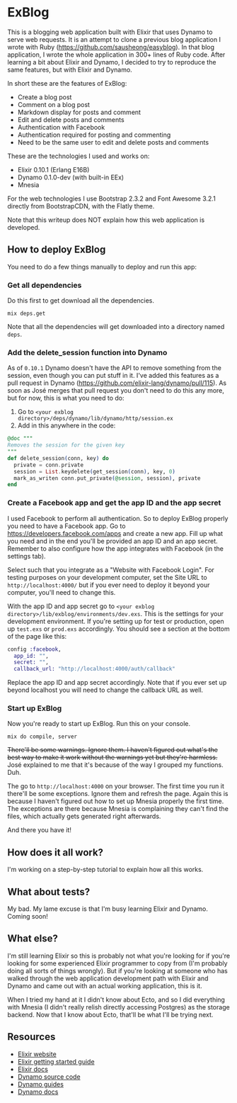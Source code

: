 # ExBlog

This is a blogging web application built with Elixir that uses Dynamo to serve web requests. It is an attempt to clone a previous blog application I wrote with Ruby (https://github.com/sausheong/easyblog). In that blog application, I wrote the whole application in 300+ lines of Ruby code. After learning a bit about Elixir and Dynamo, I decided to try to reproduce the same features, but with Elixir and Dynamo.

In short these are the features of ExBlog:

* Create a blog post
* Comment on a blog post
* Markdown display for posts and comment
* Edit and delete posts and comments
* Authentication with Facebook
* Authentication required for posting and commenting
* Need to be the same user to edit and delete posts and comments

These are the technologies I used and works on:

* Elixir 0.10.1 (Erlang E16B)
* Dynamo 0.1.0-dev (with built-in EEx)
* Mnesia

For the web technologies I use Bootstrap 2.3.2 and Font Awesome 3.2.1 directly from BootstrapCDN, with the Flatly theme.

Note that this writeup does NOT explain how this web application is developed.


## How to deploy ExBlog

You need to do a few things manually to deploy and run this app:

### Get all dependencies

Do this first to get download all the dependencies.

```
mix deps.get
```

Note that all the dependencies will get downloaded into a directory named `deps`.

### Add the delete_session function into Dynamo

As of `0.10.1` Dynamo doesn't have the API to remove something from the session, even though you can put stuff in it. I've added this features as a pull request in Dynamo (https://github.com/elixir-lang/dynamo/pull/115). As soon as José merges that pull request you don't need to do this any more, but for now, this is what you need to do:

1. Go to `<your exblog directory>/deps/dynamo/lib/dynamo/http/session.ex`
2. Add in this anywhere in the code:

```elixir
@doc """
Removes the session for the given key
"""
def delete_session(conn, key) do    
  private = conn.private
  session = List.keydelete(get_session(conn), key, 0)
  mark_as_writen conn.put_private(@session, session), private
end
```

### Create a Facebook app and get the app ID and the app secret

I used Facebook to perform all authentication. So to deploy ExBlog properly you need to have a Facebook app. Go to https://developers.facebook.com/apps and create a new app. Fill up what you need and in the end you'll be provided an app ID and an app secret. Remember to also configure how the app integrates with Facebook (in the settings tab).

Select such that you integrate as a "Website with Facebook Login". For testing purposes on your development computer, set the Site URL to `http://localhost:4000/` but if you ever need to deploy it beyond your computer, you'll need to change this.

With the app ID and app secret go to `<your exblog directory>/lib/exblog/environments/dev.exs`. This is the settings for your development environment. If you're setting up for test or production, open up `test.exs` or `prod.exs` accordingly. You should see a section at the bottom of the page like this:
  
```elixir
config :facebook,
  app_id: "",
  secret: "",
  callback_url: "http://localhost:4000/auth/callback"
```
  
Replace the app ID and app secret accordingly. Note that if you ever set up beyond localhost you will need to change the callback URL as well.

### Start up ExBlog

Now you're ready to start up ExBlog. Run this on your console.

```
mix do compile, server
```

~~There'll be some warnings. Ignore them. I haven't figured out what's the best way to make it work without the warnings yet but they're harmless.~~ José explained to me that it's because of the way I grouped my functions. Duh.

The go to `http://localhost:4000` on your browser. The first time you run it there'll be some exceptions. Ignore them and refresh the page. Again this is because I haven't figured out how to set up Mnesia properly the first time. The exceptions are there because Mnesia is complaining they can't find the files, which actually gets generated right afterwards. 

And there you have it!

## How does it all work?

I'm working on a step-by-step tutorial to explain how all this works. 

## What about tests?

My bad. My lame excuse is that I'm busy learning Elixir and Dynamo. Coming soon!


## What else?

I'm still learning Elixir so this is probably not what you're looking for if you're looking for some experienced Elixir programmer to copy from (I'm probably doing all sorts of things wrongly). But if you're looking at someone who has walked through the web application development path with Elixir and Dynamo and came out with an actual working application, this is it.

When I tried my hand at it I didn't know about Ecto, and so I did everything with Mnesia (I didn't really relish directly accessing Postgres) as the storage backend. Now that I know about Ecto, that'll be what I'll be trying next.


## Resources

* [Elixir website](http://elixir-lang.org/)
* [Elixir getting started guide](http://elixir-lang.org/getting_started/1.html)
* [Elixir docs](http://elixir-lang.org/docs)
* [Dynamo source code](https://github.com/elixir-lang/dynamo)
* [Dynamo guides](https://github.com/elixir-lang/dynamo#learn-more)
* [Dynamo docs](http://elixir-lang.org/docs/dynamo)
